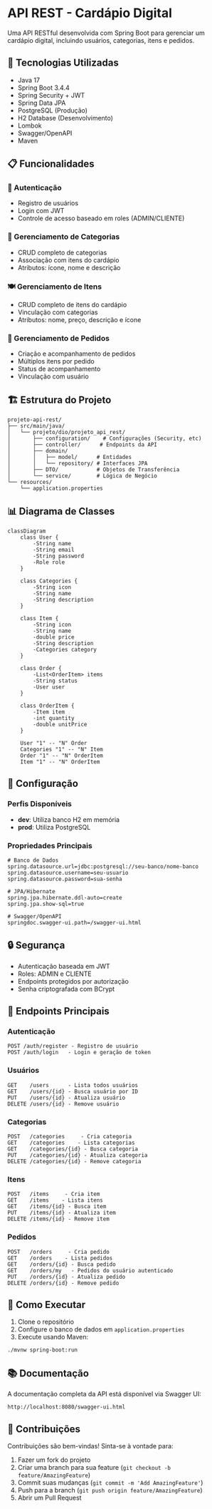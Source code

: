 # API REST - Cardápio Digital

Uma API RESTful desenvolvida com Spring Boot para gerenciar um cardápio digital, incluindo usuários, categorias, itens e pedidos.

## 🚀 Tecnologias Utilizadas

- Java 17
- Spring Boot 3.4.4
- Spring Security + JWT
- Spring Data JPA
- PostgreSQL (Produção)
- H2 Database (Desenvolvimento)
- Lombok
- Swagger/OpenAPI
- Maven

## 📋 Funcionalidades

### 🔐 Autenticação
- Registro de usuários
- Login com JWT
- Controle de acesso baseado em roles (ADMIN/CLIENTE)

### 📑 Gerenciamento de Categorias
- CRUD completo de categorias
- Associação com itens do cardápio
- Atributos: ícone, nome e descrição

### 🍽️ Gerenciamento de Itens
- CRUD completo de itens do cardápio
- Vinculação com categorias
- Atributos: nome, preço, descrição e ícone

### 🛒 Gerenciamento de Pedidos
- Criação e acompanhamento de pedidos
- Múltiplos itens por pedido
- Status de acompanhamento
- Vinculação com usuário

## 🏗️ Estrutura do Projeto

```
projeto-api-rest/
├── src/main/java/
│   └── projeto/dio/projeto_api_rest/
│       ├── configuration/    # Configurações (Security, etc)
│       ├── controller/      # Endpoints da API
│       ├── domain/         
│       │   ├── model/      # Entidades
│       │   └── repository/ # Interfaces JPA
│       ├── DTO/            # Objetos de Transferência
│       └── service/        # Lógica de Negócio
└── resources/
    └── application.properties
```

## 📊 Diagrama de Classes

```mermaid
classDiagram
    class User {
        -String name
        -String email
        -String password
        -Role role
    }
    
    class Categories {
        -String icon
        -String name
        -String description
    }
    
    class Item {
        -String icon
        -String name
        -double price
        -String description
        -Categories category
    }
    
    class Order {
        -List<OrderItem> items
        -String status
        -User user
    }
    
    class OrderItem {
        -Item item
        -int quantity
        -double unitPrice
    }

    User "1" -- "N" Order
    Categories "1" -- "N" Item
    Order "1" -- "N" OrderItem
    Item "1" -- "N" OrderItem
```

## 🔧 Configuração

### Perfis Disponíveis
- **dev**: Utiliza banco H2 em memória
- **prod**: Utiliza PostgreSQL

### Propriedades Principais
```properties
# Banco de Dados
spring.datasource.url=jdbc:postgresql://seu-banco/nome-banco
spring.datasource.username=seu-usuario
spring.datasource.password=sua-senha

# JPA/Hibernate
spring.jpa.hibernate.ddl-auto=create
spring.jpa.show-sql=true

# Swagger/OpenAPI
springdoc.swagger-ui.path=/swagger-ui.html
```

## 🔒 Segurança

- Autenticação baseada em JWT
- Roles: ADMIN e CLIENTE
- Endpoints protegidos por autorização
- Senha criptografada com BCrypt

## 📝 Endpoints Principais

### Autenticação
```
POST /auth/register - Registro de usuário
POST /auth/login   - Login e geração de token
```

### Usuários
```
GET    /users      - Lista todos usuários
GET    /users/{id} - Busca usuário por ID
PUT    /users/{id} - Atualiza usuário
DELETE /users/{id} - Remove usuário
```

### Categorias
```
POST   /categories     - Cria categoria
GET    /categories    - Lista categorias
GET    /categories/{id} - Busca categoria
PUT    /categories/{id} - Atualiza categoria
DELETE /categories/{id} - Remove categoria
```

### Itens
```
POST   /items     - Cria item
GET    /items    - Lista itens
GET    /items/{id} - Busca item
PUT    /items/{id} - Atualiza item
DELETE /items/{id} - Remove item
```

### Pedidos
```
POST   /orders     - Cria pedido
GET    /orders    - Lista pedidos
GET    /orders/{id} - Busca pedido
GET    /orders/my   - Pedidos do usuário autenticado
PUT    /orders/{id} - Atualiza pedido
DELETE /orders/{id} - Remove pedido
```

## 🚀 Como Executar

1. Clone o repositório
2. Configure o banco de dados em `application.properties`
3. Execute usando Maven:

```bash
./mvnw spring-boot:run
```

## 📚 Documentação

A documentação completa da API está disponível via Swagger UI:
```
http://localhost:8080/swagger-ui.html
```

## 🤝 Contribuições

Contribuições são bem-vindas! Sinta-se à vontade para:

1. Fazer um fork do projeto
2. Criar uma branch para sua feature (`git checkout -b feature/AmazingFeature`)
3. Commit suas mudanças (`git commit -m 'Add AmazingFeature'`)
4. Push para a branch (`git push origin feature/AmazingFeature`)
5. Abrir um Pull Request
